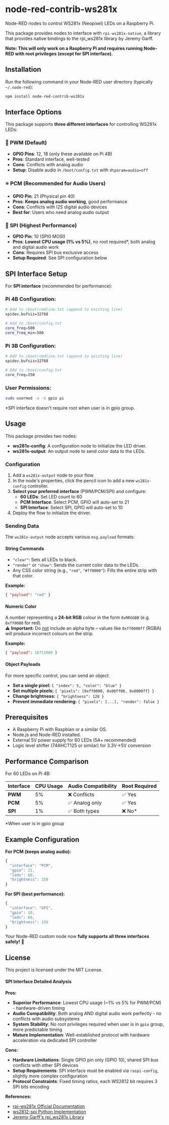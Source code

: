 # node-red-contrib-ws281x

Node-RED nodes to control WS281x (Neopixel) LEDs on a Raspberry Pi.

This package provides nodes to interface with `rpi-ws281x-native`, a library that provides native bindings to the rpi_ws281x library by Jeremy Garff.

**Note: This will only work on a Raspberry Pi and requires running Node-RED with root privileges (except for SPI interface).**

## Installation

Run the following command in your Node-RED user directory (typically `~/.node-red`):

```bash
npm install node-red-contrib-ws281x
```

## Interface Options

This package supports **three different interfaces** for controlling WS281x LEDs:

### 🎯 **PWM (Default)**
- **GPIO Pins**: 12, 18 (only these available on Pi 4B)
- **Pros**: Standard interface, well-tested
- **Cons**: Conflicts with analog audio
- **Setup**: Disable audio in `/boot/config.txt` with `dtparam=audio=off`

### ⭐ **PCM (Recommended for Audio Users)**
- **GPIO Pin**: 21 (Physical pin 40)
- **Pros**: **Keeps analog audio working**, good performance
- **Cons**: Conflicts with I2S digital audio devices
- **Best for**: Users who need analog audio output

### 🚀 **SPI (Highest Performance)**
- **GPIO Pin**: 10 (SPI0 MOSI)
- **Pros**: **Lowest CPU usage (1% vs 5%)**, no root required*, both analog and digital audio work
- **Cons**: Requires SPI bus exclusive access
- **Setup Required**: See SPI configuration below

## SPI Interface Setup

For **SPI interface** (recommended for performance):

### Pi 4B Configuration:
```bash
# Add to /boot/cmdline.txt (append to existing line)
spidev.bufsiz=32768

# Add to /boot/config.txt
core_freq=500
core_freq_min=500
```

### Pi 3B Configuration:
```bash
# Add to /boot/cmdline.txt (append to existing line)  
spidev.bufsiz=32768

# Add to /boot/config.txt
core_freq=250
```

### User Permissions:
```bash
sudo usermod -a -G gpio pi
```

*SPI interface doesn't require root when user is in gpio group.

## Usage

This package provides two nodes:

*   **ws281x-config**: A configuration node to initialize the LED driver.
*   **ws281x-output**: An output node to send color data to the LEDs.

### Configuration

1.  Add a `ws281x-output` node to your flow.
2.  In the node's properties, click the pencil icon to add a new `ws281x-config` controller.
3.  **Select your preferred interface** (PWM/PCM/SPI) and configure:
    - **60 LEDs**: Set LED count to 60
    - **PCM Interface**: Select PCM, GPIO will auto-set to 21
    - **SPI Interface**: Select SPI, GPIO will auto-set to 10
4.  Deploy the flow to initialize the driver.

### Sending Data

The `ws281x-output` node accepts various `msg.payload` formats:

#### String Commands

*   `"clear"`: Sets all LEDs to black.
*   `"render"` or `"show"`: Sends the current color data to the LEDs.
*   Any CSS color string (e.g., `"red"`, `"#ff0000"`): Fills the entire strip with that color.

**Example:**

```json
{ "payload": "red" }
```

#### Numeric Color

A number representing a **24-bit RGB** colour in the form `0xRRGGBB` (e.g. `0xff0000` for red).  
⚠️ **Important:** Do <u>not</u> include an alpha byte – values like `0xff0000ff` (RGBA) will produce incorrect colours on the strip.

**Example:**

```json
{ "payload": 16711680 }
```

#### Object Payloads

For more specific control, you can send an object:

*   **Set a single pixel:** `{ "index": 5, "color": "blue" }`
*   **Set multiple pixels:** `{ "pixels": [0xff0000, 0x00ff00, 0x0000ff] }`
*   **Change brightness:** `{ "brightness": 128 }`
*   **Prevent immediate rendering:** `{ "pixels": [...], "render": false }`

## Prerequisites

*   A Raspberry Pi with Raspbian or a similar OS.
*   Node.js and Node-RED installed.
*   External 5V power supply for 60 LEDs (5A+ recommended)
*   Logic level shifter (74AHCT125 or similar) for 3.3V→5V conversion

## Performance Comparison

For 60 LEDs on Pi 4B:

| Interface | CPU Usage | Audio Compatibility | Root Required |
|-----------|-----------|-------------------|---------------|
| **PWM**   | 5%        | ❌ Conflicts       | ✅ Yes        |
| **PCM**   | 5%        | ✅ Analog only     | ✅ Yes        |
| **SPI**   | 1%        | ✅ Both types      | ❌ No*        |

*When user is in gpio group

## Example Configuration

**For PCM (keeps analog audio):**
```javascript
{
  "interface": "PCM",
  "gpio": 21,
  "leds": 60,
  "brightness": 150
}
```

**For SPI (best performance):**
```javascript
{
  "interface": "SPI", 
  "gpio": 10,
  "leds": 60,
  "brightness": 150
}
```

Your Node-RED custom node now **fully supports all three interfaces safely!** 🎉

## License

This project is licensed under the MIT License.

#### **SPI Interface Detailed Analysis**

**Pros:**
- **Superior Performance**: Lowest CPU usage (~1% vs 5% for PWM/PCM) - hardware-driven timing
- **Audio Compatibility**: Both analog AND digital audio work perfectly - no conflicts with audio subsystems
- **System Stability**: No root privileges required when user is in `gpio` group, more predictable timing
- **Mature Implementation**: Well-established protocol with hardware acceleration via dedicated SPI controller

**Cons:**
- **Hardware Limitations**: Single GPIO pin only (GPIO 10), shared SPI bus conflicts with other SPI devices
- **Setup Requirements**: SPI interface must be enabled via `raspi-config`, slightly more complex configuration
- **Protocol Constraints**: Fixed timing ratios, each WS2812 bit requires 3 SPI bits encoding

**References:**
- [rpi-ws281x Official Documentation](https://pypi.org/project/rpi-ws281x/)
- [ws2812-spi Python Implementation](https://github.com/joosteto/ws2812-spi)
- [Jeremy Garff's rpi_ws281x Library](https://github.com/jgarff/rpi_ws281x) 